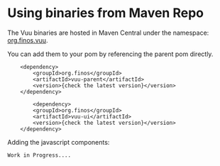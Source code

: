 # Using binaries from Maven Repo

The Vuu binaries are hosted in Maven Central under the namespace: [org.finos.vuu](https://repo1.maven.org/maven2/org/finos/vuu/). 

You can add them to your pom by referencing the parent pom directly. 

```
    <dependency>
        <groupId>org.finos</groupId>
        <artifactId>vuu-parent</artifactId>
        <version>{check the latest version}</version>
    </dependency>    
    
        <dependency>
        <groupId>org.finos</groupId>
        <artifactId>vuu-ui</artifactId>
        <version>{check the latest version}</version>
    </dependency>    
```



Adding the javascript components:


```
Work in Progress....
```


